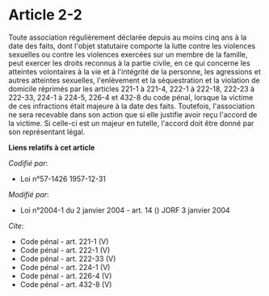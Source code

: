 # Article 2-2

Toute association régulièrement déclarée depuis au moins cinq ans à la date des faits, dont l'objet statutaire comporte la
lutte contre les violences sexuelles ou contre les violences exercées sur un membre de la famille, peut exercer les droits
reconnus à la partie civile, en ce qui concerne les atteintes volontaires à la vie et à l'intégrité de la personne, les
agressions et autres atteintes sexuelles, l'enlèvement et la séquestration et la violation de domicile réprimés par les
articles 221-1 à 221-4, 
222-1 à 222-18, 222-23 à 222-33, 224-1 à 224-5, 226-4 et 432-8 du code pénal, lorsque la victime de ces infractions était
majeure à la date des faits. Toutefois, l'association ne sera recevable dans son action que si elle justifie avoir reçu
l'accord de la victime. Si celle-ci est un majeur en tutelle, l'accord doit être donné par son représentant légal.

**Liens relatifs à cet article**

_Codifié par_:

  - Loi n°57-1426 1957-12-31

_Modifié par_:

  - Loi n°2004-1 du 2 janvier 2004 - art. 14 () JORF 3 janvier 2004

_Cite_:

  - Code pénal - art. 221-1 (V)
  - Code pénal - art. 222-1 (V)
  - Code pénal - art. 222-33 (V)
  - Code pénal - art. 224-1 (V)
  - Code pénal - art. 226-4 (V)
  - Code pénal - art. 432-8 (V)
